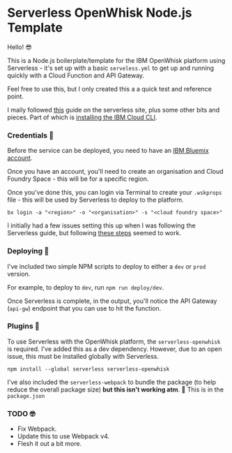 # Serverless OpenWhisk Node.js Template

Hello! 😎

This is a Node.js boilerplate/template for the IBM OpenWhisk platform using Serverless - it's set up with a basic `serveless.yml` to get up and running quickly with a Cloud Function and API Gateway.

Feel free to use this, but I only created this a a quick test and reference point.

I maily followed [this](https://serverless.com/framework/docs/providers/openwhisk/guide/intro/) guide on the serverless site, plus some other bits and pieces. Part of which is [installing the IBM Cloud CLI](https://serverless.com/framework/docs/providers/openwhisk/guide/credentials#install-the-ibm-cloud-cli).

### Credentials 🔑

Before the service can be deployed, you need to have an [IBM Bluemix account](https://console.bluemix.net/registration/?target=%2Fdashboard%2Fapps).

Once you have an account, you'll need to create an organisation and Cloud Foundry Space - this will be for a specific region.

Once you've done this, you can login via Terminal to create your `.wskprops` file - this will be used by Serverless to deploy to the platform.

`bx login -a "<region>" -o "<organisation>" -s "<cloud foundry space>"`

I initially had a few issues setting this up when I was following the Serverless guide, but following [these steps](https://console.bluemix.net/openwhisk/learn/cli) seemed to work.

### Deploying 🚀

I've included two simple NPM scripts to deploy to either a `dev` or `prod` version.

For example, to deploy to `dev`, run `npm run deploy/dev`.

Once Serverless is complete, in the output, you'll notice the API Gateway (`api-gw`) endpoint that you can use to hit the function.

### Plugins 🔌

To use Serverless with the OpenWhisk platform, the `serverless-openwhisk` is required. I've added this as a dev dependency. However, due to an open issue, this must be installed globally with Serverless.

`npm install --global serverless serverless-openwhisk`

I've also included the `serverless-webpack` to bundle the package (to help reduce the overall package size) __but this isn't working atm__. 🤔 This is in the `package.json`

### TODO 🤓

- Fix Webpack.
- Update this to use Webpack v4.
- Flesh it out a bit more.
